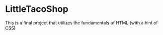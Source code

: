 # LittleTacoShop
This is a final project that utilizes the fundamentals of HTML (with a hint of CSS)
